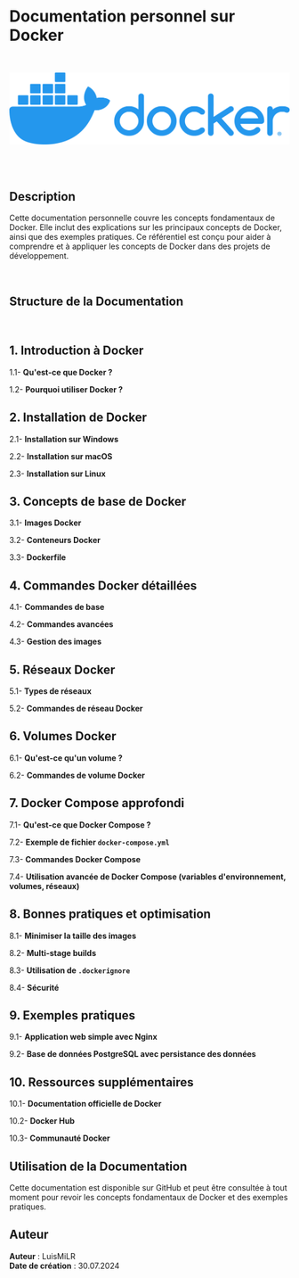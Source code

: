 # Documentation personnel sur Docker

<br/>

![Docker Logo](images/docker_logo.png)

<br/>
<br/>

## Description
Cette documentation personnelle couvre les concepts fondamentaux de Docker. Elle inclut des explications sur les principaux concepts de Docker, ainsi que des exemples pratiques. Ce référentiel est conçu pour aider à comprendre et à appliquer les concepts de Docker dans des projets de développement.

<br/>

## Structure de la Documentation

<br/>

## 1. Introduction à Docker

1.1- **Qu'est-ce que Docker ?**

1.2- **Pourquoi utiliser Docker ?**



## 2. Installation de Docker

2.1- **Installation sur Windows**

2.2- **Installation sur macOS**

2.3- **Installation sur Linux**



## 3. Concepts de base de Docker

3.1- **Images Docker**

3.2- **Conteneurs Docker**

3.3- **Dockerfile**



## 4. Commandes Docker détaillées

4.1- **Commandes de base**

4.2- **Commandes avancées**

4.3- **Gestion des images**



## 5. Réseaux Docker

5.1- **Types de réseaux**

5.2- **Commandes de réseau Docker**



## 6. Volumes Docker

6.1- **Qu'est-ce qu'un volume ?**

6.2- **Commandes de volume Docker**



## 7. Docker Compose approfondi

7.1- **Qu'est-ce que Docker Compose ?**

7.2- **Exemple de fichier `docker-compose.yml`**

7.3- **Commandes Docker Compose**

7.4- **Utilisation avancée de Docker Compose (variables d'environnement, volumes, réseaux)**



## 8. Bonnes pratiques et optimisation

8.1- **Minimiser la taille des images**

8.2- **Multi-stage builds**

8.3- **Utilisation de `.dockerignore`**

8.4- **Sécurité**


## 9. Exemples pratiques

9.1- **Application web simple avec Nginx**

9.2- **Base de données PostgreSQL avec persistance des données**


## 10. Ressources supplémentaires

10.1- **Documentation officielle de Docker**

10.2- **Docker Hub**

10.3- **Communauté Docker**


## Utilisation de la Documentation
Cette documentation est disponible sur GitHub et peut être consultée à tout moment pour revoir les concepts fondamentaux de Docker et des exemples pratiques.

## Auteur
**Auteur** : LuisMiLR  
**Date de création** : 30.07.2024
